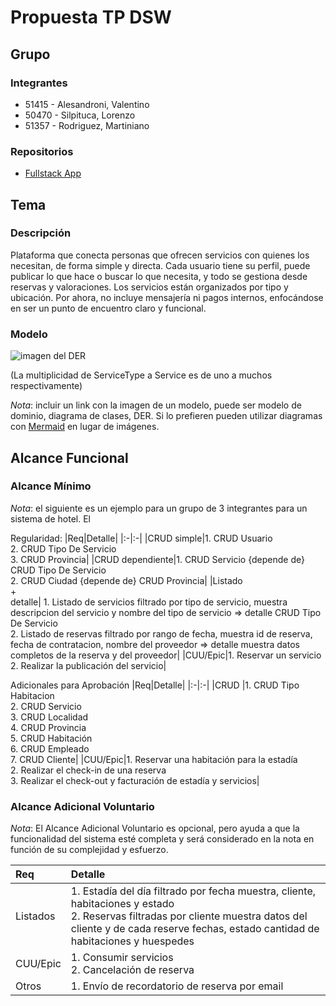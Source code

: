 # Propuesta TP DSW

## Grupo

### Integrantes

- 51415 - Alesandroni, Valentino
- 50470 - Silpituca, Lorenzo
- 51357 - Rodriguez, Martiniano

### Repositorios

- [Fullstack App](https://github.com/Lsilpituca/DSW-Project)

## Tema

### Descripción

Plataforma que conecta personas que ofrecen servicios con quienes los necesitan, de forma simple y directa. Cada usuario tiene su perfil, puede publicar lo que hace o buscar lo que necesita, y todo se gestiona desde reservas y valoraciones. Los servicios están organizados por tipo y ubicación. Por ahora, no incluye mensajería ni pagos internos, enfocándose en ser un punto de encuentro claro y funcional.

### Modelo

![imagen del DER](https://github.com/user-attachments/assets/f204a4ab-c33c-4935-aad8-da17e86ec5ec)

(La multiplicidad de ServiceType a Service es de uno a muchos respectivamente)

_Nota_: incluir un link con la imagen de un modelo, puede ser modelo de dominio, diagrama de clases, DER. Si lo prefieren pueden utilizar diagramas con [Mermaid](https://mermaid.js.org) en lugar de imágenes.

## Alcance Funcional

### Alcance Mínimo

_Nota_: el siguiente es un ejemplo para un grupo de 3 integrantes para un sistema de hotel. El

Regularidad:
|Req|Detalle|
|:-|:-|
|CRUD simple|1. CRUD Usuario<br>2. CRUD Tipo De Servicio<br>3. CRUD Provincia|
|CRUD dependiente|1. CRUD Servicio {depende de} CRUD Tipo De Servicio<br>2. CRUD Ciudad {depende de} CRUD Provincia|
|Listado<br>+<br>detalle| 1. Listado de servicios filtrado por tipo de servicio, muestra descripcion del servicio y nombre del tipo de servicio => detalle CRUD Tipo De Servicio<br> 2. Listado de reservas filtrado por rango de fecha, muestra id de reserva, fecha de contratacion, nombre del proveedor => detalle muestra datos completos de la reserva y del proveedor|
|CUU/Epic|1. Reservar un servicio<br>2. Realizar la publicación del servicio|

Adicionales para Aprobación
|Req|Detalle|
|:-|:-|
|CRUD |1. CRUD Tipo Habitacion<br>2. CRUD Servicio<br>3. CRUD Localidad<br>4. CRUD Provincia<br>5. CRUD Habitación<br>6. CRUD Empleado<br>7. CRUD Cliente|
|CUU/Epic|1. Reservar una habitación para la estadía<br>2. Realizar el check-in de una reserva<br>3. Realizar el check-out y facturación de estadía y servicios|

### Alcance Adicional Voluntario

_Nota_: El Alcance Adicional Voluntario es opcional, pero ayuda a que la funcionalidad del sistema esté completa y será considerado en la nota en función de su complejidad y esfuerzo.

| Req      | Detalle                                                                                                                                                                                                             |
| :------- | :------------------------------------------------------------------------------------------------------------------------------------------------------------------------------------------------------------------ |
| Listados | 1. Estadía del día filtrado por fecha muestra, cliente, habitaciones y estado <br>2. Reservas filtradas por cliente muestra datos del cliente y de cada reserve fechas, estado cantidad de habitaciones y huespedes |
| CUU/Epic | 1. Consumir servicios<br>2. Cancelación de reserva                                                                                                                                                                  |
| Otros    | 1. Envío de recordatorio de reserva por email                                                                                                                                                                       |
